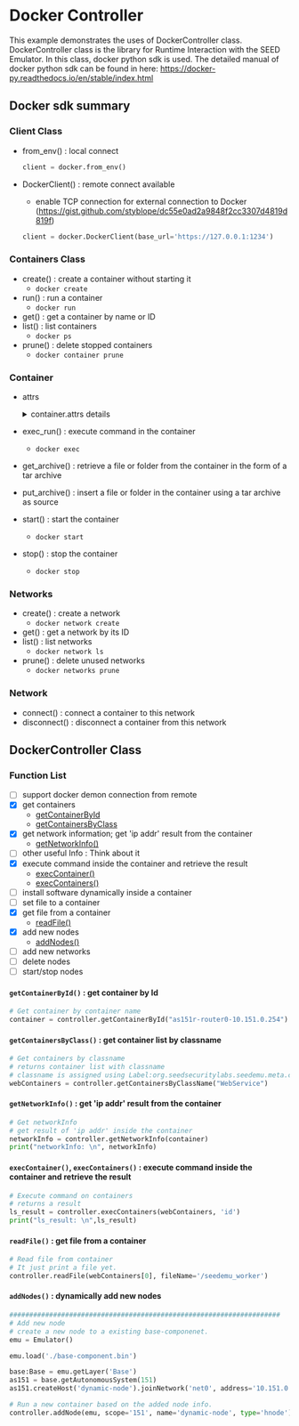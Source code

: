 # Docker Controller
This example demonstrates the uses of DockerController class. DockerController class is the library for Runtime Interaction with the SEED Emulator. In this class, docker python sdk is used. The detailed manual of docker python sdk can be found in here: https://docker-py.readthedocs.io/en/stable/index.html

## Docker sdk summary
### Client Class
* from_env() : local connect
    ```python
    client = docker.from_env()
    ```

* DockerClient() : remote connect available
    * enable TCP connection for external connection to Docker
(https://gist.github.com/styblope/dc55e0ad2a9848f2cc3307d4819d819f)     
    
    ```python
    client = docker.DockerClient(base_url='https://127.0.0.1:1234')
    ```
### Containers Class
* create() : create a container without starting it
    * `docker create`
* run() : run a container
    * `docker run`
* get() : get a container by name or ID
* list() : list containers
    * `docker ps`
* prune() : delete stopped containers
    * `docker container prune`

    
### Container
* attrs
    <details>
    <summary> container.attrs details </summary>
    <div markdown="1">
    container.attrs 

        Id
        Created
        Path
        Args
        State
        Image
        ResolveConfPath
        HostnamePath
        HostsPath
        LogPath
        Name
        RestartCount
        Driver
        Platform
        MountLabel
        ProcessLabel
        AppArmorProfile
        ExecIDs
        HostConfig:Dict
            {'Binds': [], 'ContainerIDFile': '', 'LogConfig': {'Type': 'json-file', 'Config': {}}, 'NetworkMode': 'output_net_3_net0', 'PortBindings': {}, 'RestartPolicy': {'Name': '', 'MaximumRetryCount': 0}, 'AutoRemove': False, 'VolumeDriver': '', 'VolumesFrom': [], 'CapAdd': ['ALL'], 'CapDrop': None, 'CgroupnsMode': 'host', 'Dns': None, 'DnsOptions': None, 'DnsSearch': None, 'ExtraHosts': None, 'GroupAdd': None, 'IpcMode': 'private', 'Cgroup': '', 'Links': None, 'OomScoreAdj': 0, 'PidMode': '', 'Privileged': True, 'PublishAllPorts': False, 'ReadonlyRootfs': False, 'SecurityOpt': ['label=disable'], 'UTSMode': '', 'UsernsMode': '', 'ShmSize': 67108864, 'Sysctls': {'net.ipv4.conf.all.rp_filter': '0', 'net.ipv4.conf.default.rp_filter': '0', 'net.ipv4.ip_forward': '1'}, 'Runtime': 'runc', 'ConsoleSize': [0, 0], 'Isolation': '', 'CpuShares': 0, 'Memory': 0, 'NanoCpus': 0, 'CgroupParent': '', 'BlkioWeight': 0, 'BlkioWeightDevice': None, 'BlkioDeviceReadBps': None, 'BlkioDeviceWriteBps': None, 'BlkioDeviceReadIOps': None, 'BlkioDeviceWriteIOps': None, 'CpuPeriod': 0, 'CpuQuota': 0, 'CpuRealtimePeriod': 0, 'CpuRealtimeRuntime': 0, 'CpusetCpus': '', 'CpusetMems': '', 'Devices': None, 'DeviceCgroupRules': None, 'DeviceRequests': None, 'KernelMemory': 0, 'KernelMemoryTCP': 0, 'MemoryReservation': 0, 'MemorySwap': 0, 'MemorySwappiness': None, 'OomKillDisable': False, 'PidsLimit': None, 'Ulimits': None, 'CpuCount': 0, 'CpuPercent': 0, 'IOMaximumIOps': 0, 'IOMaximumBandwidth': 0, 'MaskedPaths': None, 'ReadonlyPaths': None}
        GraphDriver
        Mounts
        Config:Dict
            {'Hostname': 'c1428b060d3b', 'Domainname': '', 'User': '', 'AttachStdin': False, 'AttachStdout': False, 'AttachStderr': False, 'Tty': False, 'OpenStdin': False, 'StdinOnce': False, 'Env': ['PATH=/usr/local/sbin:/usr/local/bin:/usr/sbin:/usr/bin:/sbin:/bin'], 'Cmd': ['/start.sh'], 'Image': 'output_rnode_3_r1', 'Volumes': None, 'WorkingDir': '', 'Entrypoint': None, 'OnBuild': None, 'Labels': {'com.docker.compose.config-hash': '0e9bdf025c7d402e73f7cc5897d88461c6f771442b1d8aec1e5bbeda26e1a86e', 'com.docker.compose.container-number': '1', 'com.docker.compose.oneoff': 'False', 'com.docker.compose.project': 'output', 'com.docker.compose.project.config_files': 'docker-compose.yml', 'com.docker.compose.project.working_dir': '/home/seed/seed-emulator/examples/A20-nano-internet/output', 'com.docker.compose.service': 'rnode_3_r1', 'com.docker.compose.version': '1.27.4', 'org.seedsecuritylabs.seedemu.meta.asn': '3', 'org.seedsecuritylabs.seedemu.meta.net.0.address': '10.3.0.254/24', 'org.seedsecuritylabs.seedemu.meta.net.0.name': 'net0', 'org.seedsecuritylabs.seedemu.meta.net.1.address': '10.100.0.3/24', 'org.seedsecuritylabs.seedemu.meta.net.1.name': 'ix100', 'org.seedsecuritylabs.seedemu.meta.nodename': 'r1', 'org.seedsecuritylabs.seedemu.meta.role': 'Router'}}
        NetworkSettings
            {'Bridge': '', 'SandboxID': '21d98c8f2f1b4c07c2ee77d2673aa69c8bb219a783e3fc93387c2dd454e4c49a', 'HairpinMode': False, 'LinkLocalIPv6Address': '', 'LinkLocalIPv6PrefixLen': 0, 'Ports': {}, 'SandboxKey': '/var/run/docker/netns/21d98c8f2f1b', 'SecondaryIPAddresses': None, 'SecondaryIPv6Addresses': None, 'EndpointID': '', 'Gateway': '', 'GlobalIPv6Address': '', 'GlobalIPv6PrefixLen': 0, 'IPAddress': '', 'IPPrefixLen': 0, 'IPv6Gateway': '', 'MacAddress': '', 'Networks': {'output_net_3_net0': {'IPAMConfig': {'IPv4Address': '10.3.0.254'}, 'Links': None, 'Aliases': ['rnode_3_r1', 'c1428b060d3b'], 'NetworkID': '20f3fbcf8721058455f42e4d89ccdba25d0ccf451f8289d85ec7b15c860846fa', 'EndpointID': 'efa8ac5e602ffe7643c5e1cce5225a15733a74b9cceedb746b5aefafe1f92470', 'Gateway': '10.3.0.1', 'IPAddress': '10.3.0.254', 'IPPrefixLen': 24, 'IPv6Gateway': '', 'GlobalIPv6Address': '', 'GlobalIPv6PrefixLen': 0, 'MacAddress': '02:42:0a:03:00:fe', 'DriverOpts': None}, 'output_net_ix_ix100': {'IPAMConfig': {'IPv4Address': '10.100.0.3'}, 'Links': None, 'Aliases': ['rnode_3_r1', 'c1428b060d3b'], 'NetworkID': 'e3844f2eaaa04bf8d8264f6625983c1a86cfc4ce1c23f541110ded17505f3537', 'EndpointID': '87430634d4194c7af825188e16d027e08e8e8bae2c674892e0b63ed7e1b40254', 'Gateway': '10.100.0.1', 'IPAddress': '10.100.0.3', 'IPPrefixLen': 24, 'IPv6Gateway': '', 'GlobalIPv6Address': '', 'GlobalIPv6PrefixLen': 0, 'MacAddress': '02:42:0a:64:00:03', 'DriverOpts': None}}}


    </div>
    </details>
* exec_run() : execute command in the container
    * `docker exec`
* get_archive() : retrieve a file or folder from the container in the form of a tar archive
* put_archive() : insert a file or folder in the container using a tar archive as source
* start() : start the container
    * `docker start`
* stop() : stop the container
    * `docker stop`
    
### Networks
* create() : create a network
    * `docker network create`
* get() : get a network by its ID
* list() : list networks 
    * `docker network ls`
* prune() : delete unused networks
    * `docker networks prune`

### Network
* connect() : connect a container to this network
* disconnect() : disconnect a container from this network

## DockerController Class
### Function List

- [ ] support docker demon connection from remote
- [x] get containers
    - [getContainerById](#getcontainerbyid--get-container-by-id)
    - [getContainersByClass](#getcontainersbyclass--get-container-list-by-classname)
- [x] get network information; get 'ip addr' result from the container
    - [getNetworkInfo()](#getnetworkinfo--get-ip-addr-result-from-the-container)
- [ ] other useful Info : Think about it
- [x] execute command inside the container and retrieve the result
    - [execContainer()](#execcontainer-execcontainers--execute-command-inside-the-container-and-retrieve-the-result)
    - [execContainers()](#execcontainer-execcontainers--execute-command-inside-the-container-and-retrieve-the-result)
- [ ] install software dynamically inside a container
- [ ] set file to a container
- [x] get file from a container
    - [readFile()](#readfile--get-file-from-a-container)
- [x] add new nodes
    - [addNodes()](#addnodes--dynamically-add-new-nodes)
- [ ] add new networks
- [ ] delete nodes
- [ ] start/stop nodes

#### `getContainerById()` : get container by Id
```python
# Get container by container name
container = controller.getContainerById("as151r-router0-10.151.0.254")
```

#### `getContainersByClass()` : get container list by classname
```python
# Get containers by classname 
# returns container list with classname
# classname is assigned using Label:org.seedsecuritylabs.seedemu.meta.class
webContainers = controller.getContainersByClassName("WebService")
```

#### `getNetworkInfo()` : get 'ip addr' result from the container
```python
# Get networkInfo
# get result of 'ip addr' inside the container 
networkInfo = controller.getNetworkInfo(container)
print("networkInfo: \n", networkInfo)
```

#### `execContainer()`, `execContainers()` : execute command inside the container and retrieve the result
```python
# Execute command on containers
# returns a result
ls_result = controller.execContainers(webContainers, 'id')
print("ls_result: \n",ls_result)
```

#### `readFile()` : get file from a container
```python
# Read file from container
# It just print a file yet.
controller.readFile(webContainers[0], fileName='/seedemu_worker')
```
#### `addNodes()` : dynamically add new nodes
```python
####################################################################
# Add new node
# create a new node to a existing base-componenet.
emu = Emulator()

emu.load('./base-component.bin')

base:Base = emu.getLayer('Base')
as151 = base.getAutonomousSystem(151)
as151.createHost('dynamic-node').joinNetwork('net0', address='10.151.0.99')

# Run a new container based on the added node info. 
controller.addNode(emu, scope='151', name='dynamic-node', type='hnode')
```